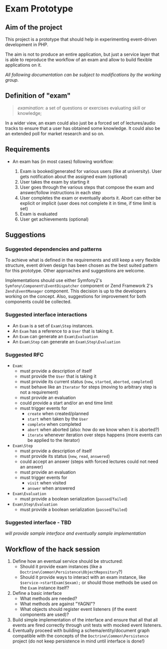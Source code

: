 # Exam Prototype

## Aim of the project

This project is a prototype that should help in experimenting event-driven development in PHP.

The aim is not to produce an entire application, but just a service layer that is able
to reproduce the workflow of an exam and allow to build flexible applications on it.

*All following documentation can be subject to modifications by the working group.*

## Definition of "exam"

 > *examination*: a set of questions or exercises evaluating skill or knowledge;

In a wider view, an exam could also just be a forced set of lectures/audio tracks to ensure that
a user has obtained some knowledge. It could also be an extended poll for market research
and so on.

## Requirements

 - An exam has (in most cases) following workflow:

    1.  Exam is booked/generated for various users (like at university). User gets notification
        about the assigned exam (optional)
    2.  User takes the exam by starting it
    3.  User goes through the various steps that compose the exam and answer/follow instructions
        in each step
    4.  User completes the exam or eventually aborts it. Abort can either be explicit or implicit
        (user does not complete it in time, if time limit is set)
    5.  Exam is evaluated
    6.  User get achievements (optional)

## Suggestions

### Suggested dependencies and patterns

To achieve what is defined in the requirements and still keep a very flexible structure,
event driven design has been chosen as the best suited pattern for this prototype.
Other approaches and suggestions are welcome.

Implementations should use either Symfony2's `Symfony\Component\EventDispatcher` component
or Zend Framework 2's `Zend\EventManager` component. This decision is up to the developers
working on the concept. Also, suggestions for improvement for both components could be 
collected.

### Suggested interface interactions

 -   An `Exam` is a set of `Exam\Step` instances.
 -   An `Exam` has a reference to a `User` that is taking it.
 -   An `Exam` can generate an `Exam\Evaluation`
 -   An `Exam\Step` can generate an `Exam\Step\Evaluation`

### Suggested RFC

 -   `Exam`:
      -   must provide a description of itself
      -   must provide the `User` that is taking it
      -   must provide its current status (`new`, `started`, `aborted`, `completed`)
      -   must behave like an `Iterator` for steps (moving to arbitrary step is not 
          a requirement)
      -   must provide an evaluation
      -   could provide a start and/or an end time limit
      -   must trigger events for
           -   `create` when created/planned
           -   `start` when taken by the `User`
           -   `complete` when completed
           -   `abort` when aborted (also: how do we know when it is aborted?)
           -   `iterate` whenever iteration over steps happens (more events can be
               applied to the iterator)
 -   `Exam\Step`
      -   must provide a description of itself
      -   must provide its status (`new`, `read`, `answered`)
      -   could accept an answer (steps with forced lectures could not need an answer)
      -   must provide an evaluation
      -   must trigger events for
           -   `visit` when visited
           -   `answer` when answered
 -   `Exam\Evaluation`
      -   must provide a boolean serialization (`passed`/`failed`)
 -   `Exam\Step\Evaluation`
      -   must provide a boolean serialization (`passed`/`failed`)

### Suggested interface - TBD

*will provide sample interface and eventually sample implementation*

## Workflow of the hack session

 1.  Define how an eventual service should be structured:
      -   Should it provide exam instances (like a 
          `Doctrine\Common\Persistence\ObjectRepository`?)
      -   Should it provide ways to interact with an exam 
          instance, like `$service->startExam($exam);` or
          should those methods be used on the `Exam` instance
          itself?
 2.  Define a basic interface
      -   What methods are needed?
      -   What methods are against "YAGNI"?
      -   What objects should register event listeners (if the event components are used)?
 3.  Build simple implementation of the interface and ensure that all that all events are
     fired correctly through unit tests with mocked event listeners.
 4.  Eventually proceed with building a schema/entity/document graph compatible with
     the concepts of the `Doctrine\Common\Persistence` project (do not keep persistence
     in mind until interface is done!)

